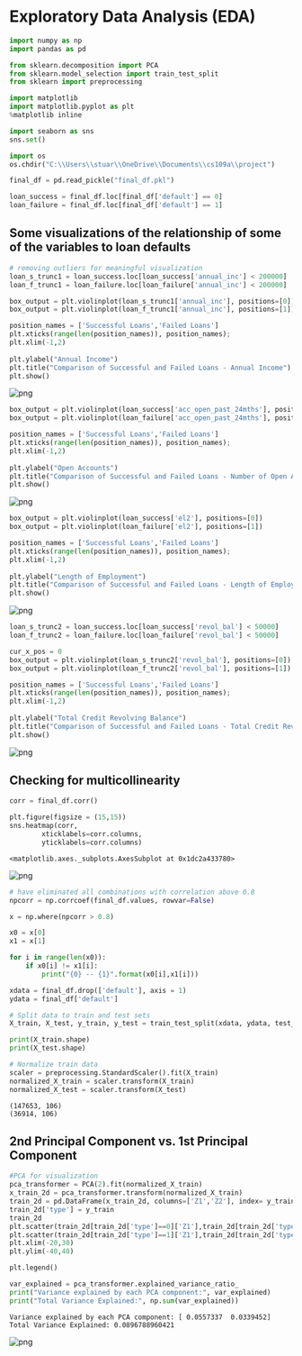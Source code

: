 
# Exploratory Data Analysis (EDA)


```python
import numpy as np
import pandas as pd

from sklearn.decomposition import PCA
from sklearn.model_selection import train_test_split
from sklearn import preprocessing

import matplotlib
import matplotlib.pyplot as plt
%matplotlib inline

import seaborn as sns
sns.set()
```


```python
import os
os.chdir("C:\\Users\\stuar\\OneDrive\\Documents\\cs109a\\project")
```


```python
final_df = pd.read_pickle("final_df.pkl")
```


```python
loan_success = final_df.loc[final_df['default'] == 0]
loan_failure = final_df.loc[final_df['default'] == 1]
```

## Some visualizations of the relationship of some of the variables to loan defaults


```python
# removing outliers for meaningful visualization
loan_s_trunc1 = loan_success.loc[loan_success['annual_inc'] < 200000]
loan_f_trunc1 = loan_failure.loc[loan_failure['annual_inc'] < 200000]

box_output = plt.violinplot(loan_s_trunc1['annual_inc'], positions=[0])
box_output = plt.violinplot(loan_f_trunc1['annual_inc'], positions=[1])

position_names = ['Successful Loans','Failed Loans']
plt.xticks(range(len(position_names)), position_names);
plt.xlim(-1,2)
    
plt.ylabel("Annual Income")
plt.title("Comparison of Successful and Failed Loans - Annual Income")
plt.show() 
```


![png](output_6_0.png)



```python
box_output = plt.violinplot(loan_success['acc_open_past_24mths'], positions=[0])
box_output = plt.violinplot(loan_failure['acc_open_past_24mths'], positions=[1])

position_names = ['Successful Loans','Failed Loans']
plt.xticks(range(len(position_names)), position_names);
plt.xlim(-1,2)
    
plt.ylabel("Open Accounts")
plt.title("Comparison of Successful and Failed Loans - Number of Open Accounts")
plt.show() 
```


![png](output_7_0.png)



```python
box_output = plt.violinplot(loan_success['el2'], positions=[0])
box_output = plt.violinplot(loan_failure['el2'], positions=[1])

position_names = ['Successful Loans','Failed Loans']
plt.xticks(range(len(position_names)), position_names);
plt.xlim(-1,2)
    
plt.ylabel("Length of Employment")
plt.title("Comparison of Successful and Failed Loans - Length of Employment")
plt.show() 
```


![png](output_8_0.png)



```python
loan_s_trunc2 = loan_success.loc[loan_success['revol_bal'] < 50000]
loan_f_trunc2 = loan_failure.loc[loan_failure['revol_bal'] < 50000]

cur_x_pos = 0
box_output = plt.violinplot(loan_s_trunc2['revol_bal'], positions=[0])
box_output = plt.violinplot(loan_f_trunc2['revol_bal'], positions=[1])

position_names = ['Successful Loans','Failed Loans']
plt.xticks(range(len(position_names)), position_names);
plt.xlim(-1,2)
    
plt.ylabel("Total Credit Revolving Balance")
plt.title("Comparison of Successful and Failed Loans - Total Credit Revolving Balance")
plt.show() 
```


![png](output_9_0.png)


## Checking for multicollinearity


```python
corr = final_df.corr()

plt.figure(figsize = (15,15))
sns.heatmap(corr, 
        xticklabels=corr.columns,
        yticklabels=corr.columns)
```




    <matplotlib.axes._subplots.AxesSubplot at 0x1dc2a433780>




![png](output_11_1.png)



```python
# have eliminated all combinations with correlation above 0.8
npcorr = np.corrcoef(final_df.values, rowvar=False)

x = np.where(npcorr > 0.8)

x0 = x[0]
x1 = x[1]

for i in range(len(x0)):
    if x0[i] != x1[i]:
        print("{0} -- {1}".format(x0[i],x1[i]))
```


```python
xdata = final_df.drop(['default'], axis = 1)
ydata = final_df['default']

# Split data to train and test sets
X_train, X_test, y_train, y_test = train_test_split(xdata, ydata, test_size=0.2, random_state=42)

print(X_train.shape)
print(X_test.shape)

# Normalize train data
scaler = preprocessing.StandardScaler().fit(X_train)
normalized_X_train = scaler.transform(X_train)   
normalized_X_test = scaler.transform(X_test)

```

    (147653, 106)
    (36914, 106)


## 2nd Principal Component vs. 1st Principal Component


```python
#PCA for visualization
pca_transformer = PCA(2).fit(normalized_X_train)
x_train_2d = pca_transformer.transform(normalized_X_train) 
train_2d = pd.DataFrame(x_train_2d, columns=['Z1','Z2'], index= y_train.index.values)  
train_2d['type'] = y_train
train_2d
plt.scatter(train_2d[train_2d['type']==0]['Z1'],train_2d[train_2d['type']==0]['Z2'], color = 'b', label = 'normal', alpha = 0.3)
plt.scatter(train_2d[train_2d['type']==1]['Z1'],train_2d[train_2d['type']==1]['Z2'], color = 'g', label = 'default', alpha = 0.3)
plt.xlim(-20,30)
plt.ylim(-40,40)

plt.legend()

var_explained = pca_transformer.explained_variance_ratio_
print("Variance explained by each PCA component:", var_explained)
print("Total Variance Explained:", np.sum(var_explained))
```

    Variance explained by each PCA component: [ 0.0557337  0.0339452]
    Total Variance Explained: 0.0896788960421



![png](output_15_1.png)

